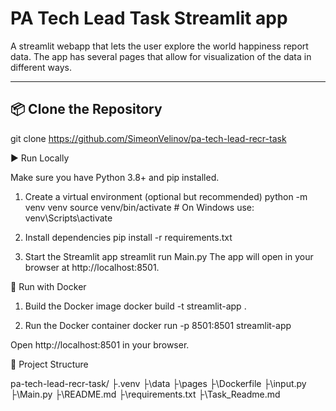 # PA Tech Lead Task Streamlit app

A streamlit webapp that lets the user explore the world happiness report data.
The app has several pages that allow for visualization of the data in different ways.

---

## 📦 Clone the Repository
git clone https://github.com/SimeonVelinov/pa-tech-lead-recr-task

▶️ Run Locally

Make sure you have Python 3.8+ and pip installed.
1. Create a virtual environment (optional but recommended)
python -m venv venv
source venv/bin/activate  # On Windows use: venv\Scripts\activate

2. Install dependencies
pip install -r requirements.txt

3. Start the Streamlit app
streamlit run Main.py
The app will open in your browser at http://localhost:8501.

🐳 Run with Docker
1. Build the Docker image
docker build -t streamlit-app .

2. Run the Docker container
docker run -p 8501:8501 streamlit-app

Open http://localhost:8501 in your browser.

🧾 Project Structure

pa-tech-lead-recr-task/
├\.venv 
├\data 
├\pages 
├\Dockerfile 
├\input.py 
├\Main.py 
├\README.md 
├\requirements.txt 
├\Task_Readme.md